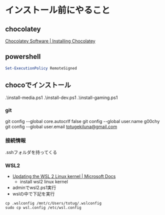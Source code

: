 # インストール前にやること

## chocolatey

[Chocolatey Software \| Installing Chocolatey](https://chocolatey.org/install#installing-chocolatey)

## powershell

```powershell
Set-ExecutionPolicy RemoteSigned
```

## chocoでインストール

.\install-media.ps1
.\install-dev.ps1
.\install-gaming.ps1

### git

git config --global core.autocrlf false
git config --global user.name g00chy
git config --global user.email totugekiluna@gmail.com

### 接続情報

.sshフォルダを持ってくる

### WSL2

- [Updating the WSL 2 Linux kernel \| Microsoft Docs](https://docs.microsoft.com/en-us/windows/wsl/wsl2-kernel)  
  - install wsl2 linux kernel
- adminでwsl2.ps1実行
- wslの中で下記を実行

```shell
cp .wslconfig /mnt/c/Users/totug/.wslconfig
sudo cp wsl.config /etc/wsl.config
```

